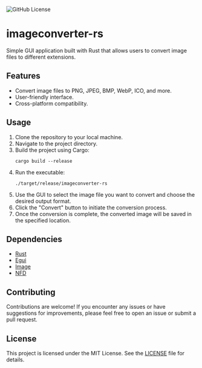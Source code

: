 ![GitHub License](https://img.shields.io/github/license/luisarturrangel/imageconverter-rs)
# imageconverter-rs

Simple GUI application built with Rust that allows users to convert image files to different extensions.

## Features

- Convert image files to PNG, JPEG, BMP, WebP, ICO, and more.
- User-friendly interface.
- Cross-platform compatibility.

## Usage

1. Clone the repository to your local machine.
2. Navigate to the project directory.
3. Build the project using Cargo:
   ```
   cargo build --release
   ```
4. Run the executable:
   ```
   ./target/release/imageconverter-rs
   ```
5. Use the GUI to select the image file you want to convert and choose the desired output format.
6. Click the "Convert" button to initiate the conversion process.
7. Once the conversion is complete, the converted image will be saved in the specified location.

## Dependencies

- [Rust](https://www.rust-lang.org/)
- [Egui](https://github.com/emilk/egui)
- [Image](https://github.com/image-rs/image)
- [NFD](https://github.com/saurvs/nfd-rs)

## Contributing

Contributions are welcome! If you encounter any issues or have suggestions for improvements, please feel free to open an issue or submit a pull request.

## License

This project is licensed under the MIT License. See the [LICENSE](LICENSE) file for details.
